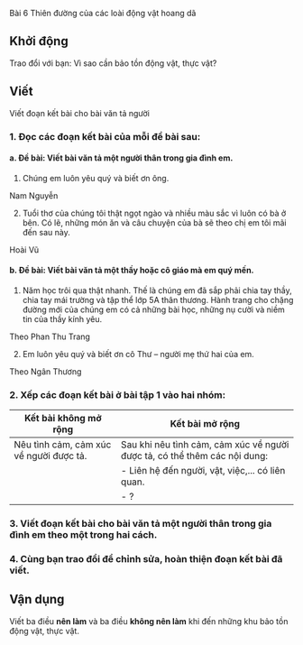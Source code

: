 Bài
6
Thiên đường
của các loài động vật hoang dã

## Khởi động

Trao đổi với bạn: Vì sao cần bảo tồn động vật, thực vật?

## Viết

Viết đoạn kết bài cho bài văn tả người

### 1. Đọc các đoạn kết bài của mỗi đề bài sau:
#### a. Đề bài: Viết bài văn tả một người thân trong gia đình em.

1. Chúng em luôn yêu quý và biết ơn ông.

Nam Nguyễn

2. Tuổi thơ của chúng tôi thật ngọt ngào và nhiều màu sắc vì luôn có bà ở bên. Có lẽ, những món ăn và câu chuyện của bà sẽ theo chị em tôi mãi đến sau này.

Hoài Vũ

#### b. Đề bài: Viết bài văn tả một thầy hoặc cô giáo mà em quý mến.

1. Năm học trôi qua thật nhanh. Thế là chúng em đã sắp phải chia tay thầy, chia tay mái trường và tập thể lớp 5A thân thương. Hành trang cho chặng đường mới của chúng em có cả những bài học, những nụ cười và niềm tin của thầy kính yêu.

Theo Phan Thu Trang

2. Em luôn yêu quý và biết ơn cô Thư – người mẹ thứ hai của em.

Theo Ngân Thương

### 2. Xếp các đoạn kết bài ở bài tập 1 vào hai nhóm:

| Kết bài không mở rộng | Kết bài mở rộng |
|---|---|
| Nêu tình cảm, cảm xúc về người được tả. | Sau khi nêu tình cảm, cảm xúc về người được tả, có thể thêm các nội dung: |
| | - Liên hệ đến người, vật, việc,... có liên quan. |
| | - ? |

### 3. Viết đoạn kết bài cho bài văn tả một người thân trong gia đình em theo một trong hai cách.

### 4. Cùng bạn trao đổi để chỉnh sửa, hoàn thiện đoạn kết bài đã viết.

## Vận dụng

Viết ba điều **nên làm** và ba điều **không nên làm** khi đến những khu bảo tồn động vật, thực vật.
